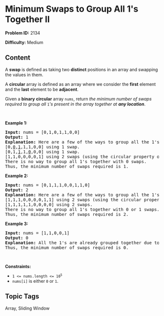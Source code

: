 # Minimum Swaps to Group All 1's Together II

**Problem ID:** 2134

**Difficulty:** Medium

## Content
<p>A <strong>swap</strong> is defined as taking two <strong>distinct</strong> positions in an array and swapping the values in them.</p>

<p>A <strong>circular</strong> array is defined as an array where we consider the <strong>first</strong> element and the <strong>last</strong> element to be <strong>adjacent</strong>.</p>

<p>Given a <strong>binary</strong> <strong>circular</strong> array <code>nums</code>, return <em>the minimum number of swaps required to group all </em><code>1</code><em>&#39;s present in the array together at <strong>any location</strong></em>.</p>

<p>&nbsp;</p>
<p><strong class="example">Example 1:</strong></p>

<pre>
<strong>Input:</strong> nums = [0,1,0,1,1,0,0]
<strong>Output:</strong> 1
<strong>Explanation:</strong> Here are a few of the ways to group all the 1&#39;s together:
[0,<u>0</u>,<u>1</u>,1,1,0,0] using 1 swap.
[0,1,<u>1</u>,1,<u>0</u>,0,0] using 1 swap.
[1,1,0,0,0,0,1] using 2 swaps (using the circular property of the array).
There is no way to group all 1&#39;s together with 0 swaps.
Thus, the minimum number of swaps required is 1.
</pre>

<p><strong class="example">Example 2:</strong></p>

<pre>
<strong>Input:</strong> nums = [0,1,1,1,0,0,1,1,0]
<strong>Output:</strong> 2
<strong>Explanation:</strong> Here are a few of the ways to group all the 1&#39;s together:
[1,1,1,0,0,0,0,1,1] using 2 swaps (using the circular property of the array).
[1,1,1,1,1,0,0,0,0] using 2 swaps.
There is no way to group all 1&#39;s together with 0 or 1 swaps.
Thus, the minimum number of swaps required is 2.
</pre>

<p><strong class="example">Example 3:</strong></p>

<pre>
<strong>Input:</strong> nums = [1,1,0,0,1]
<strong>Output:</strong> 0
<strong>Explanation:</strong> All the 1&#39;s are already grouped together due to the circular property of the array.
Thus, the minimum number of swaps required is 0.
</pre>

<p>&nbsp;</p>
<p><strong>Constraints:</strong></p>

<ul>
	<li><code>1 &lt;= nums.length &lt;= 10<sup>5</sup></code></li>
	<li><code>nums[i]</code> is either <code>0</code> or <code>1</code>.</li>
</ul>


## Topic Tags
Array, Sliding Window
